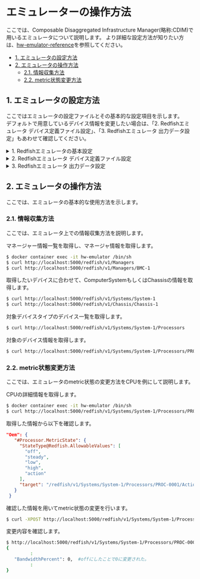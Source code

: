 # エミュレーターの操作方法 
ここでは、Composable Disaggregated Infrastructure Manager(略称:CDIM)で用いるエミュレータについて説明します。
より詳細な設定方法が知りたい方は、[hw-emulator-reference](https://github.com/project-cdim/hw-emulator-reference)を参照してください。

- [1. エミュレータの設定方法](#1-エミュレータの設定方法)
- [2. エミュレータの操作方法](#2-エミュレータの操作方法)
   - [2.1. 情報収集方法](#21-情報収集方法)
   - [2.2. metric状態変更方法](#22-metric状態変更方法)

## 1. エミュレータの設定方法
ここではエミュレータの設定ファイルとその基本的な設定項目を示します。  
デフォルトで用意しているデバイス情報を変更したい場合は、「2. Redfishエミュレータ デバイス定義ファイル設定」、「3. Redfishエミュレータ 出力データ設定」もあわせて確認してください。  

   <details>
   <summary> 1. Redfishエミュレータの基本設定 </summary>  
   
   設定ファイル名  
   - デバイス定義ファイルを使用する場合 : emulator-config_device_populate.json  

   - デバイス定義ファイルを使用しない場合 : emulator-config_dynamic_populate.json  
   
   設定項目一覧

   |項目|説明|設定値|
   |:--|:--|:--|
   | MODE | 使用するポートを指定します。値が「Local」の場合、ポートにはデフォルトでコマンドラインまたは 5000 のポートパラメータの値が割り当てられます | Local |
   | HTTPS | HTTPSを使用するかを指定する項目です。 | Disable |
   | TRAYS | 初期リソースプールを構成するリソースへのパス。複数のトレイを指定することができます。TRAYSを指定すると、デバイス作成時にTRAYSから取得していきます。 | 未使用 |
   | POPULATE | エミュレータ起動時の要素。設定ファイルを指定します | ../simulatorDeviceList.json |
   | DEVICE_SPEC | 設定ファイルを使用してデバイスを作成するかどうか。設定ファイルを使用する場合は必ず指定します | true |
   | SPEC | コンピューターシステムがRedfish ComputerSystemとして表現されているか、あるいは他のスキーマとして表現されているか。システムパスを設定する際に使用します | Redfish |
   | MOCKUPFOLDERS | モックアップフォルダーの格納先。フォルダーには変更や操作を行わない静的なデータ(モックアップ)を返却する際のJSONファイルを格納します | Redfish |
   | POWER_LINK | CPUの電源状態と、同じComputerSystemに存在するGPU、メモリ、ストレージ、NICの電源状態を連動します | true |
   </details>

   <details>
   <summary> 2. Redfishエミュレータ デバイス定義ファイル設定 </summary>  
   
   設定ファイル名  

   デバイス定義ファイル : simulatorDeviceList.json 

   
   設定項目一覧

   以下に基本的な入力事項のみを記載します。各デバイスに特有の項目は基本記載していません。

   |項目|説明|
   |:--|:--|
   | deviceID | デバイスを個別に認識するためのID。deviceID は一意の文字列を指定する必要があります。 |
   | model | デバイスのモデル名を記入する項目です。 |
   | manufacturer | デバイスの製造元を記載する項目です。 |
   | link | CPUにあらかじめ接続されている内蔵デバイスを記載する項目。CPUのみに存在する項目で、1つ以上の内蔵メモリの記載が必要です。 |
   </details>

   <details>
   <summary> 3. Redfishエミュレータ 出力データ設定 </summary>  
   
   設定ファイル名  

   出力データ設定ファイル : infragen/test_device_parameter.json
 
   
   設定項目一覧

   以下に基本的な入力事項のみを記載します。各デバイスに特有の項目は記載していません。

   |項目|説明|
   |:--|:--|
   | state | そのデバイスの状態を指定します。デフォルトではEnableが入力されています。 |
   | health | そのデバイスに異常がないかを指定します。デフォルトではOKが入力されており、他に「Warning」、「Critical」を入力することが可能です。 |
   | sensingInterval | センサーの読み取り間の時間間隔(s)を指定します。 |

   </details>

## 2. エミュレータの操作方法
ここでは、エミュレータの基本的な使用方法を示します。  

### 2.1. 情報収集方法    
   ここでは、エミュレータ上での情報収集方法を説明します。

   マネージャー情報一覧を取得し、マネージャ情報を取得します。
   ```sh
   $ docker container exec -it hw-emulator /bin/sh
   $ curl http://localhost:5000/redfish/v1/Managers
   $ curl http://localhost:5000/redfish/v1/Managers/BMC-1
   ```
   取得したいデバイスに合わせて、ComputerSystemもしくはChassisの情報を取得します。
   ```sh
   $ curl http://localhost:5000/redfish/v1/Systems/System-1
   $ curl http://localhost:5000/redfish/v1/Chassis/Chassis-1
   ```
   対象デバイスタイプのデバイス一覧を取得します。
   ```sh
   $ curl http://localhost:5000/redfish/v1/Systems/System-1/Processors
   ```
   対象のデバイス情報を取得します。
   ```sh
   $ curl http://localhost:5000/redfish/v1/Systems/System-1/Processors/PROC-0001
   ```

### 2.2. metric状態変更方法
   ここでは、エミュレータのmetric状態の変更方法をCPUを例にして説明します。

   CPUの詳細情報を取得します。
   ```sh
   $ docker container exec -it hw-emulator /bin/sh
   $ curl http://localhost:5000/redfish/v1/Systems/System-1/Processors/PROC-0001 | jq
   ```
   取得した情報から以下を確認します。
   ```json
   "Oem": {
      "#Processor.MetricState": {
        "StateType@Redfish.AllowableValues": [
          "off",
          "steady",
          "low",
          "high",
          "action"
        ],
        "target": "/redfish/v1/Systems/System-1/Processors/PROC-0001/Actions/Processor.MetricState"
      }
    }
   ```
   確認した情報を用いてmetric状態の変更を行います。
   ```sh
   $ curl -XPOST http://localhost:5000/redfish/v1/Systems/System-1/Processors/PROC-0001/Actions/Processor.MetricState -H "Content-Type: application/json" -d '{"StateType": "off"}'
   ```

   変更内容を確認します。
   ```sh
   $ http://localhost:5000/redfish/v1/Systems/System-1/Processors/PROC-0001/ProcessorMetrics | jq
   {
            :
      "BandwidthPercent": 0,  #offにしたことで0に変更された。
            :
   }
   ```
